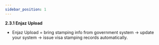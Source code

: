 ```yaml
---
sidebar_position: 1
---
```


**2.3.1 Enjaz Upload**

- Enjaz Upload = bring stamping info from government system → update your system → issue visa stamping records automatically.